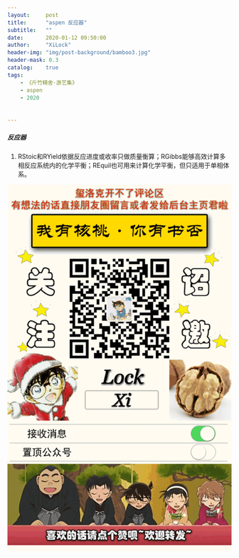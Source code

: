 ```yaml
---
layout:     post
title:      "aspen 反应器"
subtitle:   ""
date:       2020-01-12 09:50:00
author:     "XiLock"
header-img: "img/post-background/bamboo3.jpg"
header-mask: 0.3
catalog:    true
tags:
    - 《斤竹精舍·游艺集》
    - aspen
    - 2020


---
```




##### 反应器
1. RStoic和RYield依据反应进度或收率只做质量衡算；RGibbs能够高效计算多相反应系统内的化学平衡；REquil也可用来计算化学平衡，但只适用于单相体系。



![](/img/wc-tail.GIF)
